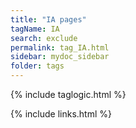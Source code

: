 ```yaml
---
title: "IA pages"
tagName: IA
search: exclude
permalink: tag_IA.html
sidebar: mydoc_sidebar
folder: tags
---
```

{% include taglogic.html %}

{% include links.html %}
